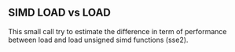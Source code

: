 ## SIMD LOAD vs LOAD

This small call try to estimate the difference in term of performance between load and load unsigned simd functions (sse2).
